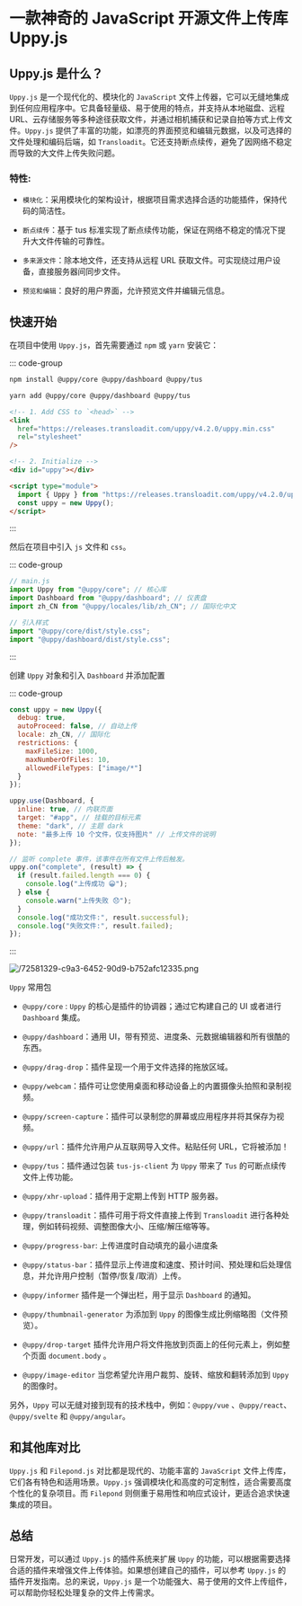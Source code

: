 # 一款神奇的 JavaScript 开源文件上传库 Uppy.js

<article-info/>

<link-tag :linkList="[{linkType:'git', linkText:'Uppy.js',linkUrl:'https://github.com/transloadit/uppy'},{ linkText:'官方文档',linkUrl:'https://uppy.io/'}]"></link-tag>

## Uppy.js 是什么？

`Uppy.js` 是一个现代化的、模块化的 `JavaScript` 文件上传器，它可以无缝地集成到任何应用程序中。它具备轻量级、易于使用的特点，并支持从本地磁盘、远程 URL、云存储服务等多种途径获取文件，并通过相机捕获和记录自拍等方式上传文件。`Uppy.js` 提供了丰富的功能，如漂亮的界面预览和编辑元数据，以及可选择的文件处理和编码后端，如 `Transloadit`。它还支持断点续传，避免了因网络不稳定而导致的大文件上传失败问题。

### 特性:

- `模块化`：采用模块化的架构设计，根据项目需求选择合适的功能插件，保持代码的简洁性。

- `断点续传`：基于 tus 标准实现了断点续传功能，保证在网络不稳定的情况下提升大文件传输的可靠性。

- `多来源文件`：除本地文件，还支持从远程 URL 获取文件。可实现绕过用户设备，直接服务器间同步文件。

- `预览和编辑`：良好的用户界面，允许预览文件并编辑元信息。

## 快速开始

在项目中使用 `Uppy.js`，首先需要通过 `npm` 或 `yarn` 安装它：

::: code-group

```bash [npm]
npm install @uppy/core @uppy/dashboard @uppy/tus
```

```bash [yarn]
yarn add @uppy/core @uppy/dashboard @uppy/tus
```

```html [CDN]
<!-- 1. Add CSS to `<head>` -->
<link
  href="https://releases.transloadit.com/uppy/v4.2.0/uppy.min.css"
  rel="stylesheet"
/>

<!-- 2. Initialize -->
<div id="uppy"></div>

<script type="module">
  import { Uppy } from "https://releases.transloadit.com/uppy/v4.2.0/uppy.min.mjs";
  const uppy = new Uppy();
</script>
```

:::

然后在项目中引入 `js` 文件和 `css`。

::: code-group

```js
// main.js
import Uppy from "@uppy/core"; // 核心库
import Dashboard from "@uppy/dashboard"; // 仪表盘
import zh_CN from "@uppy/locales/lib/zh_CN"; // 国际化中文

// 引入样式
import "@uppy/core/dist/style.css";
import "@uppy/dashboard/dist/style.css";
```

:::

创建 `Uppy` 对象和引入 `Dashboard` 并添加配置

::: code-group

```js
const uppy = new Uppy({
  debug: true,
  autoProceed: false, // 自动上传
  locale: zh_CN, // 国际化
  restrictions: {
    maxFileSize: 1000,
    maxNumberOfFiles: 10,
    allowedFileTypes: ["image/*"]
  }
});

uppy.use(Dashboard, {
  inline: true, // 内联页面
  target: "#app", // 挂载的目标元素
  theme: "dark", // 主题 dark
  note: "最多上传 10 个文件，仅支持图片" // 上传文件的说明
});

// 监听 complete 事件，该事件在所有文件上传后触发。
uppy.on("complete", (result) => {
  if (result.failed.length === 0) {
    console.log("上传成功 😀");
  } else {
    console.warn("上传失败 😞");
  }
  console.log("成功文件:", result.successful);
  console.log("失败文件:", result.failed);
});
```

:::

![/72581329-c9a3-6452-90d9-b752afc12335.png](/72581329-c9a3-6452-90d9-b752afc12335.png)

`Uppy` 常用包

- `@uppy/core` : `Uppy` 的核心是插件的协调器；通过它构建自己的 UI 或者进行 `Dashboard` 集成。

- `@uppy/dashboard`：通用 UI，带有预览、进度条、元数据编辑器和所有很酷的东西。

- `@uppy/drag-drop`：插件呈现一个用于文件选择的拖放区域。

- `@uppy/webcam`：插件可让您使用桌面和移动设备上的内置摄像头拍照和录制视频。

- `@uppy/screen-capture`：插件可以录制您的屏幕或应用程序并将其保存为视频。

- `@uppy/url`：插件允许用户从互联网导入文件。粘贴任何 URL，它将被添加！

- `@uppy/tus`：插件通过包装 `tus-js-client` 为 `Uppy` 带来了 `Tus` 的可断点续传文件上传功能。

- `@uppy/xhr-upload`：插件用于定期上传到 HTTP 服务器。

- `@uppy/transloadit`：插件可用于将文件直接上传到 `Transloadit` 进行各种处理，例如转码视频、调整图像大小、压缩/解压缩等等。

- `@uppy/progress-bar`: 上传进度时自动填充的最小进度条

- `@uppy/status-bar`：插件显示上传进度和速度、预计时间、预处理和后处理信息，并允许用户控制（暂停/恢复/取消）上传。

- `@uppy/informer` 插件是一个弹出栏，用于显示 `Dashboard` 的通知。

- `@uppy/thumbnail-generator` 为添加到 `Uppy` 的图像生成比例缩略图（文件预览）。

- `@uppy/drop-target` 插件允许用户将文件拖放到页面上的任何元素上，例如整个页面 `document.body` 。

- `@uppy/image-editor` 当您希望允许用户裁剪、旋转、缩放和翻转添加到 `Uppy` 的图像时。

另外，`Uppy` 可以无缝对接到现有的技术栈中，例如：`@uppy/vue` 、`@uppy/react`、`@uppy/svelte` 和 `@uppy/angular`。

## 和其他库对比

`Uppy.js` 和 `Filepond.js` 对比都是现代的、功能丰富的 `JavaScript` 文件上传库，它们各有特色和适用场景。`Uppy.js` 强调模块化和高度的可定制性，适合需要高度个性化的复杂项目。而 `Filepond` 则侧重于易用性和响应式设计，更适合追求快速集成的项目。

## 总结

日常开发，可以通过 `Uppy.js` 的插件系统来扩展 `Uppy` 的功能，可以根据需要选择合适的插件来增强文件上传体验。如果想创建自己的插件，可以参考 `Uppy.js` 的插件开发指南。总的来说，`Uppy.js` 是一个功能强大、易于使用的文件上传组件，可以帮助你轻松处理复杂的文件上传需求。
